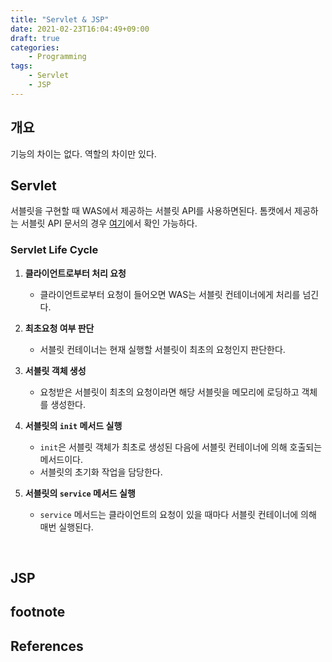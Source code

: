 ```yaml
---
title: "Servlet & JSP"
date: 2021-02-23T16:04:49+09:00
draft: true
categories:
    - Programming
tags:
    - Servlet
    - JSP
---
```


## 개요

기능의 차이는 없다. 역할의 차이만 있다.

## Servlet

서블릿을 구현할 때 WAS에서 제공하는 서블릿 API를 사용하면된다. 톰캣에서 제공하는 서블릿 API 문서의 경우 [여기]()에서 확인 가능하다.

### Servlet Life Cycle

1. **클라이언트로부터 처리 요청**
    - 클라이언트로부터 요청이 들어오면 WAS는 서블릿 컨테이너에게 처리를 넘긴다.

1. **최초요청 여부 판단**
    - 서블릿 컨테이너는 현재 실행할 서블릿이 최초의 요청인지 판단한다.

1. **서블릿 객체 생성**
    - 요청받은 서블릿이 최초의 요청이라면 해당 서블릿을 메모리에 로딩하고 객체를 생성한다.

1. **서블릿의 `init` 메서드 실행**
    - `init`은 서블릿 객체가 최초로 생성된 다음에 서블릿 컨테이너에 의해 호출되는 메서드이다.
    - 서블릿의 초기화 작업을 담당한다.

1. **서블릿의 `service` 메서드 실행**
    - `service` 메서드는 클라이언트의 요청이 있을 때마다 서블릿 컨테이너에 의해 매번 실행된다.

<br/>

## JSP

## footnote

## References